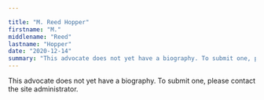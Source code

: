 ```yaml
---

title: "M. Reed Hopper"
firstname: "M."
middlename: "Reed"
lastname: "Hopper"
date: "2020-12-14"
summary: "This advocate does not yet have a biography. To submit one, please contact the site administrator."
---
```

This advocate does not yet have a biography. To submit one, please contact the site administrator.

